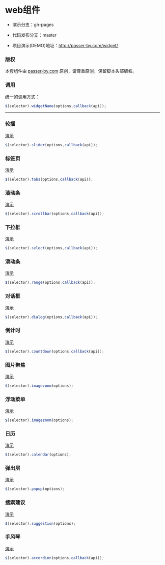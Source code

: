 # web组件

- 演示分支：gh-pages

- 代码发布分支：master

- 项目演示(DEMO)地址：http://passer-by.com/widget/

### 版权
本套组件由 [passer-by.com](http://passer-by.com/) 原创，请尊重原创，保留脚本头部版权。

### 调用
统一的调用方式：
```javascript
$(selector).widgetName(options,callback(api));
```
---

### 轮播
<a href="http://passer-by.com/widget/jquery-slider/" target="_blank">演示</a>
```javascript
$(selector).slider(options,callback(api));
```

### 标签页
[演示](http://passer-by.com/widget/jquery-tabs/)
```javascript
$(selector).tabs(options,callback(api));
```

### 滚动条
[演示](http://passer-by.com/widget/jquery-scrollbar/)
```javascript
$(selector).scrollbar(options,callback(api));
```

### 下拉框
[演示](http://passer-by.com/widget/jquery-select/)
```javascript
$(selector).select(options,callback(api));
```

### 滑动条
[演示](http://passer-by.com/widget/jquery-range/)
```javascript
$(selector).range(options,callback(api));
```

### 对话框
[演示](http://passer-by.com/widget/jquery-dialog/)
```javascript
$(selector).dialog(options,callback(api));
```

### 倒计时
[演示](http://passer-by.com/widget/jquery-countdown/)
```javascript
$(selector).countdown(options,callback(api));
```

### 图片聚焦
[演示](http://passer-by.com/widget/jquery-imagezoom/)
```javascript
$(selector).imagezoom(options);
```

### 浮动菜单
[演示](http://passer-by.com/widget/jquery-imagezoom/)
```javascript
$(selector).imagezoom(options);
```

### 日历
[演示](http://passer-by.com/widget/jquery-calendar/)
```javascript
$(selector).calendar(options);
```

### 弹出层
[演示](http://passer-by.com/widget/jquery-popup/)
```javascript
$(selector).popup(options);
```

### 搜索建议
[演示](http://passer-by.com/widget/jquery-suggestion/)
```javascript
$(selector).suggestion(options);
```

### 手风琴
[演示](http://passer-by.com/widget/jquery-accordion/)
```javascript
$(selector).accordion(options,callback(api));
```
